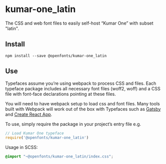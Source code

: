 
# kumar-one_latin

The CSS and web font files to easily self-host “Kumar One” with subset "latin".

## Install

`npm install --save @openfonts/kumar-one_latin`

## Use

Typefaces assume you’re using webpack to process CSS and files. Each typeface
package includes all necessary font files (woff2, woff) and a CSS file with
font-face declarations pointing at these files.

You will need to have webpack setup to load css and font files. Many tools built
with Webpack will work out of the box with Typefaces such as [Gatsby](https://github.com/gatsbyjs/gatsby)
and [Create React App](https://github.com/facebookincubator/create-react-app).

To use, simply require the package in your project’s entry file e.g.

```javascript
// Load Kumar One typeface
require('@openfonts/kumar-one_latin')
```

Usage in SCSS:
```scss
@import "~@openfonts/kumar-one_latin/index.css";
```
